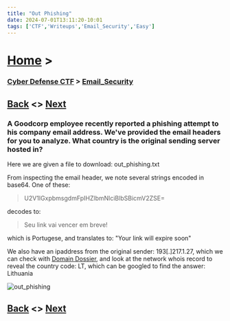 ```yaml
---
title: "Out Phishing"
date: 2024-07-01T13:11:20-10:01
tags: ['CTF','Writeups','Email_Security','Easy']
---
```



# [Home](https://jjolley91.github.io/blog/) >

###  [Cyber Defense CTF](https://jjolley91.github.io/blog/level_effect_cyber_defense_ctf_2024/) >  [Email_Security](https://jjolley91.github.io/blog/level_effect_cyber_defense_ctf_2024/Email_Security/)

## [Back](https://jjolley91.github.io/blog/level_effect_cyber_defense_ctf_2024/Email_Security/safe_for_emails)  <> [Next](https://jjolley91.github.io/blog/level_effect_cyber_defense_ctf_2024/Email_Security/2045th_trick_in_the_book)

### A Goodcorp employee recently reported a phishing attempt to his company email address. We've provided the email headers for you to analyze. What country is the original sending server hosted in?

Here we are given a file to download: out_phishing.txt

From inspecting the email header, we note several strings encoded in base64. One of these: 

> U2V1IGxpbmsgdmFpIHZlbmNlciBlbSBicmV2ZSE=

decodes to: 

> Seu link vai vencer em breve!

which is Portugese, and translates to: "Your link will expire soon"

We also have an ipaddress from the original sender: 193[.]217.1.27, which we can check with [Domain Dossier](https://centralops.net/co/domaindossier.aspx), and look at the network whois record to reveal the country code: LT, which can be googled to find the answer: Lithuania


![out_phishing](https://github.com/jjolley91/blog/tree/main/static/le_ctf_24/out_phishing.png?raw=true)


## [Back](https://jjolley91.github.io/blog/level_effect_cyber_defense_ctf_2024/Email_Security/safe_for_emails)  <> [Next](https://jjolley91.github.io/blog/level_effect_cyber_defense_ctf_2024/Email_Security/2045th_trick_in_the_book)
